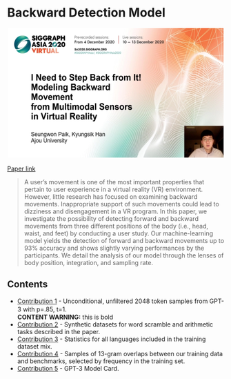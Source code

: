 # Backward Detection Model 

<p align="center">
  <img src="./img/1.png" width="500" height="300">
</p>

[Paper link](https://dl.acm.org/doi/abs/10.1145/3415264.3425469)

> A user’s movement is one of the most important properties that pertain to user experience in a virtual reality (VR) environment. However, little research has focused on examining backward movements. Inappropriate support of such movements could lead to dizziness and disengagement in a VR program. In this paper, we investigate the possibility of detecting forward and backward movements from three different positions of the body (i.e., head, waist, and feet) by conducting a user study. Our machine-learning model yields the detection of forward and backward movements up to 93% accuracy and shows slightly varying performances by the participants. We detail the analysis of our model through the lenses of body position, integration, and sampling rate.

## Contents
- [Contribution 1]() - Unconditional, unfiltered 2048 token samples from GPT-3 with p=.85, t=1.&#12288;  
**CONTENT WARNING:** this is bold
- [Contribution 2]() - Synthetic datasets for word scramble and arithmetic tasks described in the paper.
- [Contribution 3]() - Statistics for all languages included in the training dataset mix.
- [Contribution 4]() - Samples of 13-gram overlaps between our training data and benchmarks, selected by frequency in the training set.
- [Contribution 5]() - GPT-3 Model Card.
